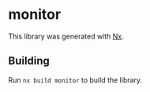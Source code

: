 # monitor

This library was generated with [Nx](https://nx.dev).

## Building

Run `nx build monitor` to build the library.
